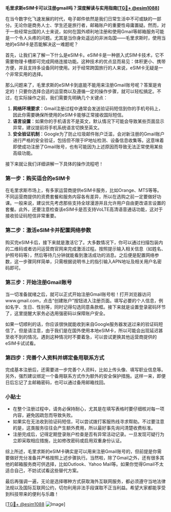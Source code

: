 **毛里求斯eSIM卡可以注册gmail吗？深度解读与实用指南[[TG💪+ @esim1088](https://t.me/s/esim1088)]**

在当今数字化飞速发展的时代，电子邮件依然是我们日常生活中不可或缺的一部分。无论你是商务人士、学生还是旅行者，邮箱账户的重要性毋庸置疑。然而，对于一些经常出国的人士来说，如何在国外顺利地注册和使用Gmail等邮箱服务可能是一个令人头疼的问题。尤其是当你身处遥远的非洲岛国——毛里求斯时，使用当地的eSIM卡是否能解决这一难题呢？

首先，让我们来了解一下什么是eSIM卡。eSIM卡是一种嵌入式SIM卡技术，它不需要物理卡槽即可完成网络连接功能。这种技术的优点显而易见：体积更小、携带方便，并且支持多设备同时使用。对于经常跨国旅行的人来说，eSIM卡无疑是一个非常实用的选择。

那么问题来了，毛里求斯的eSIM卡到底能不能用来注册Gmail账号呢？答案是肯定的！只要你选择合适的运营商以及遵循一定的操作步骤，就可以轻松搞定。不过，在实际操作之前，我们需要先明确几个关键点：

1. **网络环境要求**：Gmail注册过程中通常会发送验证码短信到你的手机号码上，因此你需要确保所使用的eSIM卡能够正常接收国际短信。
2. **语言设置**：如果你的手机语言不是英文，默认情况下可能会导致某些页面显示异常，建议提前将手机系统语言切换至英文。
3. **安全验证机制**：Google为了防止垃圾邮件账户泛滥，会对新注册的Gmail账户进行严格的安全验证，包括但不限于IP地址检测、设备信息收集等。这意味着即使成功注册了Gmail账号，也有可能因为上述原因而导致无法正常使用某些高级功能。

接下来就让我们详细讲解一下具体的操作流程吧！

### 第一步：购买适合的eSIM卡

在毛里求斯市场上，有多家运营商提供eSIM卡服务，比如Orange、MTS等等。不同运营商提供的资费套餐和服务内容各有差异，所以在选购之前一定要做好功课。一般来说，建议优先考虑那些支持全球漫游并且允许用户自由更改语言设置的套餐。此外，还要注意检查该eSIM卡是否支持VoLTE高清语音通话功能，这对于接收验证码短信非常重要。

### 第二步：激活eSIM卡并配置网络参数

购买完eSIM卡后，接下来就是激活它了。大多数情况下，你可以通过扫描包装内的二维码或者访问运营商官网来完成激活过程。按照提示输入相关信息（如姓名、护照号码等），然后等待几分钟就能看到激活成功的消息。之后便是配置网络参数，这一步骤同样简单，只需根据说明书上的指引输入APN地址及相关用户名密码即可。

### 第三步：开始注册Gmail账号

当一切准备就绪之后，就可以正式开始注册Gmail账号啦！打开浏览器访问www.gmail.com，点击“创建账户”按钮进入注册页面。填写必要的个人信息，例如名字、生日、性别等，同时记得勾选同意条款框。接下来就是设置登录密码环节了，这里提醒大家务必选用强密码以保障账户安全。

如果一切顺利的话，你应该很快就能收到来自Google服务器发送过来的验证码短信了。但是请注意，由于我们是在国外使用本地eSIM卡，所以可能会出现延迟甚至收不到的情况。遇到这种情况时不要着急，可以尝试更换其他运营商提供的eSIM卡试试看。

### 第四步：完善个人资料并绑定备用联系方式

完成基本注册后，还需要进一步完善个人资料，比如上传头像、填写职业信息等。另外，强烈建议绑定一个备用联系方式作为额外的安全保护措施。这样一来，即便日后忘记了主邮箱密码，也可以通过备用邮箱找回。

### 小贴士

- 在整个注册过程中，请务必保持耐心，尤其是在填写表格时要仔细核对每一项内容，避免因疏忽而导致失败。
- 如果实在无法收到验证码短信，可以尝试拨打客服热线寻求帮助。不过要注意的是，这类服务往往会产生额外费用，所以最好事先询问清楚收费标准。
- 注册完成后，记得定期登录账户检查是否有异常活动记录。一旦发现可疑行为立即采取相应措施，比如修改密码或启用双重身份认证。

综上所述，毛里求斯的eSIM卡确实是可以用来注册Gmail账号的，但前提是你需要做好充分准备并严格按照上述步骤执行。当然啦，除了Gmail之外，还有很多其他的邮箱服务商可供选择，比如Outlook、Yahoo Mail等。如果你觉得Gmail不太适合自己，不妨试试看这些替代方案。

最后再强调一遍，无论是选择哪种方式获取海外互联网服务，都必须遵守当地法律法规以及国际互联网公约，切勿利用非法手段谋取不正当利益。希望大家都能享受到科技带来的便利与乐趣！

[[TG💪+ @esim1088](https://t.me/s/esim1088) ![Image](https://i.postimg.cc/4NQfJmqS/Snipaste-2025-05-13-00-14-12.png)]